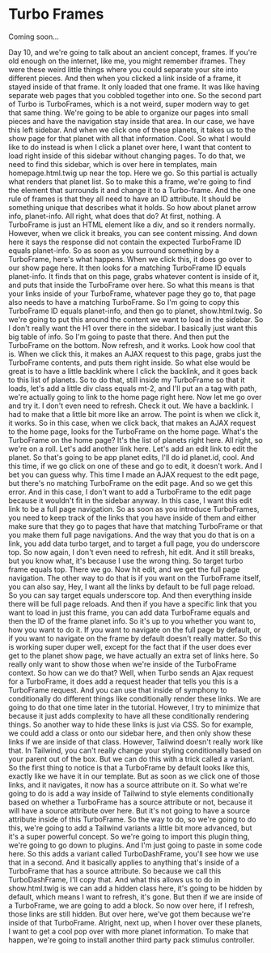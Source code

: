 # Turbo Frames

Coming soon...

Day 10, and we're going to talk about an ancient concept, frames. If you're old
enough on the internet, like me, you might remember iframes. They were these weird
little things where you could separate your site into different pieces. And then when
you clicked a link inside of a frame, it stayed inside of that frame. It only loaded
that one frame. It was like having separate web pages that you cobbled together into
one. So the second part of Turbo is TurboFrames, which is a not weird, super modern
way to get that same thing. We're going to be able to organize our pages into small
pieces and have the navigation stay inside that area. In our case, we have this left
sidebar. And when we click one of these planets, it takes us to the show page for
that planet with all that information. Cool. So what I would like to do instead is
when I click a planet over here, I want that content to load right inside of this
sidebar without changing pages. To do that, we need to find this sidebar, which is
over here in templates, main homepage.html.twig up near the top. Here we go. So this
partial is actually what renders that planet list. So to make this a frame, we're
going to find the element that surrounds it and change it to a Turbo-frame. And the
one rule of frames is that they all need to have an ID attribute. It should be
something unique that describes what it holds. So how about planet arrow info,
planet-info. All right, what does that do? At first, nothing. A TurboFrame is just an
HTML element like a div, and so it renders normally. However, when we click it
breaks, you can see content missing. And down here it says the response did not
contain the expected TurboFrame ID equals planet-info. So as soon as you surround
something by a TurboFrame, here's what happens. When we click this, it does go over
to our show page here. It then looks for a matching TurboFrame ID equals planet-info.
It finds that on this page, grabs whatever content is inside of it, and puts that
inside the TurboFrame over here. So what this means is that your links inside of your
TurboFrame, whatever page they go to, that page also needs to have a matching
TurboFrame. So I'm going to copy this TurboFrame ID equals planet-info, and then go
to planet, show.html.twig. So we're going to put this around the content we want to
load in the sidebar. So I don't really want the H1 over there in the sidebar. I
basically just want this big table of info. So I'm going to paste that there. And
then put the TurboFrame on the bottom. Now refresh, and it works. Look how cool that
is. When we click this, it makes an AJAX request to this page, grabs just the
TurboFrame contents, and puts them right inside. So what else would be great is to
have a little backlink where I click the backlink, and it goes back to this list of
planets. So to do that, still inside my TurboFrame so that it loads, let's add a
little div class equals mt-2, and I'll put an a tag with path, we're actually going
to link to the home page right here. Now let me go over and try it. I don't even need
to refresh. Check it out. We have a backlink. I had to make that a little bit more
like an arrow. The point is when we click it, it works. So in this case, when we
click back, that makes an AJAX request to the home page, looks for the TurboFrame on
the home page. What's the TurboFrame on the home page? It's the list of planets right
here. All right, so we're on a roll. Let's add another link here. Let's add an edit
link to edit the planet. So that's going to be app planet edits, I'll do id
planet.id, cool. And this time, if we go click on one of these and go to edit, it
doesn't work. And I bet you can guess why. This time I made an AJAX request to the
edit page, but there's no matching TurboFrame on the edit page. And so we get this
error. And in this case, I don't want to add a TurboFrame to the edit page because it
wouldn't fit in the sidebar anyway. In this case, I want this edit link to be a full
page navigation. So as soon as you introduce TurboFrames, you need to keep track of
the links that you have inside of them and either make sure that they go to pages
that have that matching TurboFrame or that you make them full page navigations. And
the way that you do that is on a link, you add data turbo target, and to target a
full page, you do underscore top. So now again, I don't even need to refresh, hit
edit. And it still breaks, but you know what, it's because I use the wrong thing. So
target turbo frame equals top. There we go. Now hit edit, and we get the full page
navigation. The other way to do that is if you want on the TurboFrame itself, you can
also say, Hey, I want all the links by default to be full page reload. So you can say
target equals underscore top. And then everything inside there will be full page
reloads. And then if you have a specific link that you want to load in just this
frame, you can add data TurboFrame equals and then the ID of the frame planet info.
So it's up to you whether you want to, how you want to do it. If you want to navigate
on the full page by default, or if you want to navigate on the frame by default
doesn't really matter. So this is working super duper well, except for the fact that
if the user does ever get to the planet show page, we have actually an extra set of
links here. So really only want to show those when we're inside of the TurboFrame
context. So how can we do that? Well, when Turbo sends an Ajax request for a
TurboFrame, it does add a request header that tells you this is a TurboFrame request.
And you can use that inside of symphony to conditionally do different things like
conditionally render these links. We are going to do that one time later in the
tutorial. However, I try to minimize that because it just adds complexity to have all
these conditionally rendering things. So another way to hide these links is just via
CSS. So for example, we could add a class or onto our sidebar here, and then only
show these links if we are inside of that class. However, Tailwind doesn't really
work like that. In Tailwind, you can't really change your styling conditionally based
on your parent out of the box. But we can do this with a trick called a variant. So
the first thing to notice is that a TurboFrame by default looks like this, exactly
like we have it in our template. But as soon as we click one of those links, and it
navigates, it now has a source attribute on it. So what we're going to do is add a
way inside of Tailwind to style elements conditionally based on whether a TurboFrame
has a source attribute or not, because it will have a source attribute over here. But
it's not going to have a source attribute inside of this TurboFrame. So the way to
do, so we're going to do this, we're going to add a Tailwind variants a little bit
more advanced, but it's a super powerful concept. So we're going to import this
plugin thing, we're going to go down to plugins. And I'm just going to paste in some
code here. So this adds a variant called TurboDashFrame, you'll see how we use that
in a second. And it basically applies to anything that's inside of a TurboFrame that
has a source attribute. So because we call this TurboDashFrame, I'll copy that. And
what this allows us to do in show.html.twig is we can add a hidden class here, it's
going to be hidden by default, which means I want to refresh, it's gone. But then if
we are inside of a TurboFrame, we are going to add a block. So now over here, if I
refresh, those links are still hidden. But over here, we've got them because we're
inside of that TurboFrame. Alright, next up, when I hover over these planets, I want
to get a cool pop over with more planet information. To make that happen, we're going
to install another third party pack stimulus controller.
